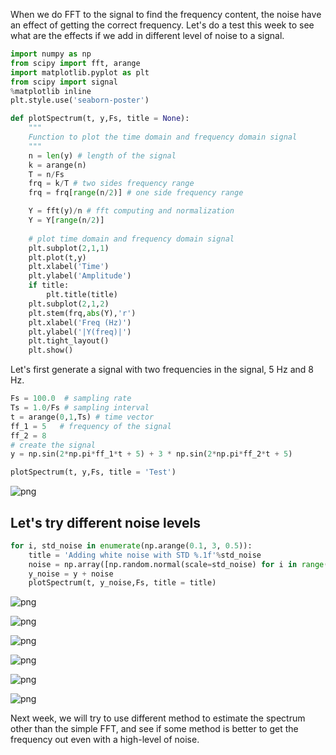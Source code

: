 
When we do FFT to the signal to find the frequency content, the noise have an effect of getting the correct frequency. Let's do a test this week to see what are the effects if we add in different level of noise to a signal.  


```python
import numpy as np
from scipy import fft, arange
import matplotlib.pyplot as plt
from scipy import signal
%matplotlib inline
plt.style.use('seaborn-poster')
```


```python
def plotSpectrum(t, y,Fs, title = None):
    """
    Function to plot the time domain and frequency domain signal
    """
    n = len(y) # length of the signal
    k = arange(n)
    T = n/Fs
    frq = k/T # two sides frequency range
    frq = frq[range(n/2)] # one side frequency range

    Y = fft(y)/n # fft computing and normalization
    Y = Y[range(n/2)]    
    
    # plot time domain and frequency domain signal
    plt.subplot(2,1,1)
    plt.plot(t,y)
    plt.xlabel('Time')
    plt.ylabel('Amplitude')
    if title:
        plt.title(title)
    plt.subplot(2,1,2)
    plt.stem(frq,abs(Y),'r')
    plt.xlabel('Freq (Hz)')
    plt.ylabel('|Y(freq)|')
    plt.tight_layout()
    plt.show()
```

Let's first generate a signal with two frequencies in the signal, 5 Hz and 8 Hz. 


```python
Fs = 100.0  # sampling rate
Ts = 1.0/Fs # sampling interval
t = arange(0,1,Ts) # time vector
ff_1 = 5   # frequency of the signal
ff_2 = 8
# create the signal
y = np.sin(2*np.pi*ff_1*t + 5) + 3 * np.sin(2*np.pi*ff_2*t + 5)

plotSpectrum(t, y,Fs, title = 'Test')
```


![png](https://raw.githubusercontent.com/qingkaikong/blog/master/2017_25_FFT_with_different_noise_level/FFT_different_noise_level_files/FFT_different_noise_level_4_0.png)


## Let's try different noise levels


```python
for i, std_noise in enumerate(np.arange(0.1, 3, 0.5)):
    title = 'Adding white noise with STD %.1f'%std_noise
    noise = np.array([np.random.normal(scale=std_noise) for i in range(len(y))])
    y_noise = y + noise
    plotSpectrum(t, y_noise,Fs, title = title)
```


![png](https://raw.githubusercontent.com/qingkaikong/blog/master/2017_25_FFT_with_different_noise_level/FFT_different_noise_level_files/FFT_different_noise_level_6_0.png)



![png](https://raw.githubusercontent.com/qingkaikong/blog/master/2017_25_FFT_with_different_noise_level/FFT_different_noise_level_files/FFT_different_noise_level_6_1.png)



![png](https://raw.githubusercontent.com/qingkaikong/blog/master/2017_25_FFT_with_different_noise_level/FFT_different_noise_level_files/FFT_different_noise_level_6_2.png)



![png](https://raw.githubusercontent.com/qingkaikong/blog/master/2017_25_FFT_with_different_noise_level/FFT_different_noise_level_files/FFT_different_noise_level_6_3.png)



![png](https://raw.githubusercontent.com/qingkaikong/blog/master/2017_25_FFT_with_different_noise_level/FFT_different_noise_level_files/FFT_different_noise_level_6_4.png)



![png](https://raw.githubusercontent.com/qingkaikong/blog/master/2017_25_FFT_with_different_noise_level/FFT_different_noise_level_files/FFT_different_noise_level_6_5.png)


Next week, we will try to use different method to estimate the spectrum other than the simple FFT, and see if some method is better to get the frequency out even with a high-level of noise. 
